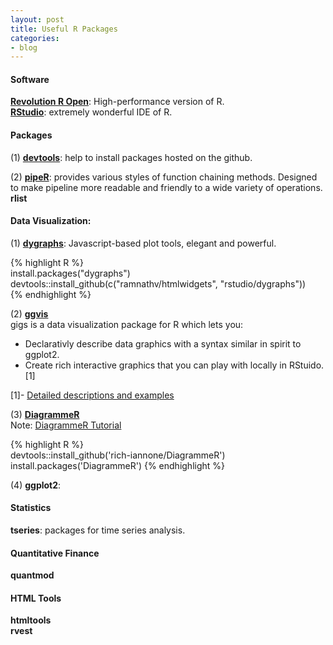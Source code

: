 ```yaml
---
layout: post
title: Useful R Packages
categories:
- blog
---
```


#### Software  
[**Revolution R Open**](http://mran.revolutionanalytics.com/documents/rro/installation/#sysreq): High-performance version of R.  
[**RStudio**](http://www.rstudio.com/products/rstudio/): extremely wonderful IDE of R.


#### Packages

(1) **[devtools](https://github.com/hadley/devtools)**: help to install packages hosted on the github. 


(2) **[pipeR](http://renkun.me/pipeR/)**: provides various styles of function chaining methods. Designed to make pipeline more readable and friendly to a wide variety of operations.
**rlist**  



#### Data Visualization:
(1) **[dygraphs](http://rstudio.github.io/dygraphs/)**: Javascript-based plot tools, elegant and powerful.   

{% highlight R %}  
install.packages("dygraphs")  
devtools::install_github(c("ramnathv/htmlwidgets", "rstudio/dygraphs"))  
{% endhighlight %}

(2) **[ggvis](http://ggvis.rstudio.com)**  
gigs is a data visualization package for R which lets you:  
- Declarativly describe data graphics with a syntax similar in spirit to ggplot2.  
- Create rich interactive graphics that you can play with locally in RStuido. [1]

[1]- [Detailed descriptions and examples](http://ggvis.rstudio.com)

(3) **[DiagrammeR](http://rich-iannone.github.io/DiagrammeR/docs.html)**  
Note: [DiagrammeR Tutorial](https://github.com/rich-iannone/DiagrammeR)
  
{% highlight R %}  
devtools::install_github('rich-iannone/DiagrammeR')
install.packages('DiagrammeR') 
{% endhighlight %}
  
(4) **ggplot2**:


#### Statistics 
**tseries**: packages for time series analysis.

#### Quantitative Finance  
**quantmod**  

#### HTML Tools

**htmltools**  
**rvest**

